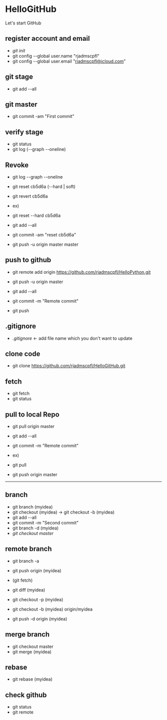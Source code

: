 # HelloGitHub
Let's start GitHub

## register account and email
* _git init_
* git config --global user.name "rjadmscpfl"
* git config --global user.email "rjadmscpfl@icloud.com"

## git stage
* git add --all

## git master
* git commit -am "First commit"

## verify stage
* git status
* git log (--graph --oneline)

## Revoke 
* git log --graph --oneline
* git reset cb5d6a (--hard | soft)
* git revert cb5d6a

* ex)
* git reset --hard cb5d6a
* git add --all
* git commit -am "reset cb5d6a"
* git push -u origin master master

## push to github
* git remote add origin https://github.com/rjadmscpfl/HelloPython.git
* git push -u origin master 

* git add --all
* git commit -m "Remote commit"
* git push 

## .gitignore
*  _.gitignore_ <- add file name which you don't want to update 

## clone code
* git clone https://github.com/rjadmscpfl/HelloGitHub.git

## fetch
* git fetch
* git status

## pull to local Repo
* git pull origin master

* git add --all
* git commit -m "Remote commit"

* ex)
* git pull
* git push origin master
----------------------------------------------------

## branch 
* git branch (myidea)
* git checkout (myidea) -> git checkout -b (myidea)
* git add --all
* git commit -m "Second commit"
* git branch -d (myidea)
* _git checkout master_

## remote branch
* git branch -a
* git push origin (myidea)
* (git fetch)

* git diff (myidea)
* git checkout -p (myidea)   
* git checkout -b (myidea) origin/myidea
* git push -d origin (myidea)

## merge branch
* git checkout master
* git merge (myidea)

## rebase
* git rebase (myidea)

## check github
* git status 
* git remote

